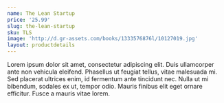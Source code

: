 ```yaml
---
name: The Lean Startup
price: '25.99'
slug: the-lean-startup
sku: TLS
image: 'http://d.gr-assets.com/books/1333576876l/10127019.jpg'
layout: productdetails
---
```

Lorem ipsum dolor sit amet, consectetur adipiscing elit. Duis ullamcorper ante non vehicula eleifend.
Phasellus ut feugiat tellus, vitae malesuada mi. Sed placerat ultrices enim, id fermentum ante tincidunt nec.
Nulla ut mi bibendum, sodales ex ut, tempor odio. Mauris finibus elit eget ornare efficitur. Fusce a mauris vitae lorem.


